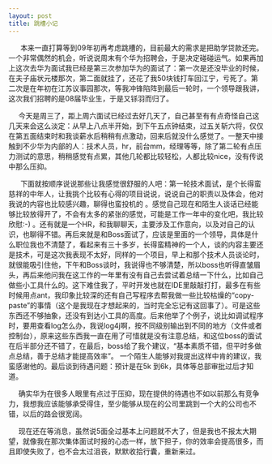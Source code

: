```yaml
---
layout: post
title: 跳槽小记
---
```

<p>&nbsp;&nbsp;&nbsp;&nbsp;&nbsp; 本来一直打算等到09年初再考虑跳槽的，目前最大的需求是把助学贷款还完。一个非常偶然的机会，听说说周末有个华为招聘会，于是决定碰碰运气。如果再加上这次去华为面试我已经是第三次参加华为的面试了：第一次是还没毕业的时候，在夫子庙状元楼那次，第二面就挂了，还花了我50块钱打车回江宁，亏死了。第二次是在年初在江苏议事园那次，等我冲锋陷阵到最后一轮时，一个领导跟我讲，这次我们招聘的是08届毕业生，于是又铩羽而归了。</p><p>&nbsp; &nbsp;&nbsp; 今天是周三了，距上周六面试已经过去好几天了，自己甚至有有点奇怪自己这几天来会这么淡定：从早上八点半开始，到下午五点钟结束，过五关斩六将，仅仅在第五面结束时和我谈薪水后稍稍有点激动，回来后就没什么感觉了。一整天中接触到不少华为内部的人：技术人员，hr，前台mm，经理等等，除了第二轮有点压力测试的意思，稍稍感觉有点累，其他几轮都比较轻松，人都比较nice，没有传说中那么压抑。</p><p>&nbsp;&nbsp;&nbsp;&nbsp;&nbsp; 下面就按顺序说说那些让我感觉很舒服的人吧：第一轮技术面试，是个长得蛮慈祥的中年人，让我挑个比较有心得的项目说说，说说自己的职责以及体会，他对我说的内容也比较感兴趣，聊得也蛮投机的 。感觉自己现在和陌生人谈话已经能够比较放得开了，不会有太多的紧张的感觉，可能是工作一年中的变化吧，我比较欣慰:-) 。还有就是一个HR，和我聊聊天，主要涉及工作意向，以及对自己的认识，也聊得不错。再后来就是和Boss面试了，应该是里面的一个领导，具体是什么职位我也不清楚了，看起来有三十多岁，长得蛮精神的一个人，谈的内容主要还是技术，可是这次我表现不太好，同样的一个项目，早上和那个技术人员谈论时，就很能吸引住他，下午和Boss谈时，我说得也不够清楚，所以boss也听得直皱眉头，再后来他问我在这工作的一年里有没有自己去尝试着总结一下什么，比如自己做些小工具什么的。这下难住我了，平时开发也就在IDE里敲敲打打，最多在有些时候用点ant，我印象比较深的还有自己写程序去帮我做一些比较枯燥的&ldquo;copy-paste&rdquo;的事情（这个是我现在才想起来的，当时完全忘记有这回事了）。可是这些东西还不够抽象，还没有到达小工具的高度。后来他举了个例子，说比如调试程序时，要用查看log怎么办，我说log4j啊，按不同级别输出到不同的地方（文件或者控制台），原来这些东西我一直在用了可惜就是没有注意总结，和这位boss的面试在后半部分还不错了，在最后，boss给了我个建议，&ldquo;基本素质不错，但平时多做点总结，善于总结才能提高效率&rdquo;。 一个陌生人能够对我提出这样中肯的建议，我蛮感谢他的。最后谈到待遇问题：预计是在5k 到6k，具体等总部审批过后才知道。</p><p>&nbsp;&nbsp;&nbsp;&nbsp; 确实华为在很多人眼里有点过于压抑，现在提供的待遇也不如以前那么有竞争力，我想我应该能够承受得住，至少能够从现在的公司里跳到一个大的公司也不错，以后的路会很宽阔。</p><p>&nbsp;&nbsp;&nbsp;&nbsp; 现在还在等消息，虽然说5面全过基本上问题就不大了，但是我也不报太大期望，就像我在那次集体面试时报的心态一样，放下担子，你的效率会提高很多，而且即使失败了，也不会太过沮丧，默默收拾行囊，重新来过。</p><p>&nbsp; &nbsp;&nbsp; </p>
